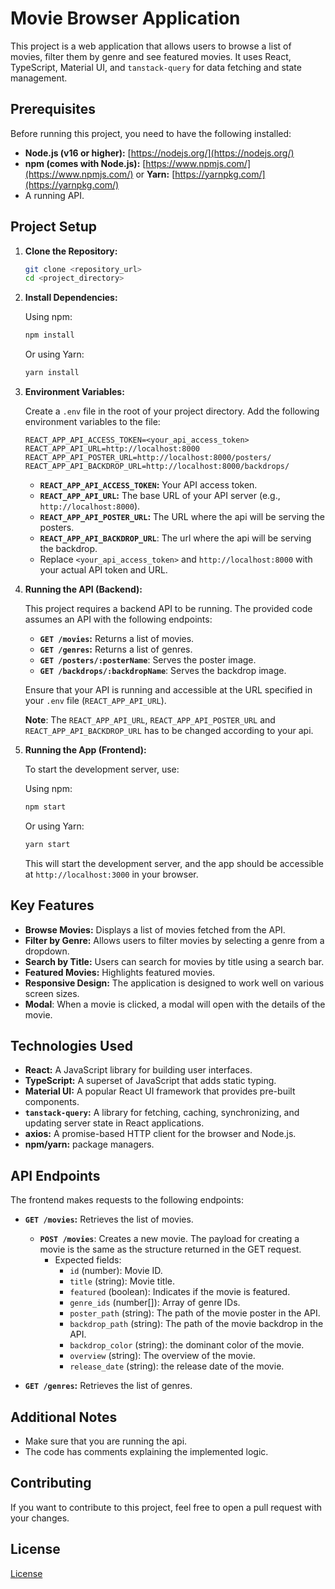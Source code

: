 # Movie Browser Application

This project is a web application that allows users to browse a list of movies, filter them by genre and see featured movies. It uses React, TypeScript, Material UI, and `tanstack-query` for data fetching and state management.

## Prerequisites

Before running this project, you need to have the following installed:

- **Node.js (v16 or higher):** [https://nodejs.org/](https://nodejs.org/)
- **npm (comes with Node.js):** [https://www.npmjs.com/](https://www.npmjs.com/) or **Yarn:** [https://yarnpkg.com/](https://yarnpkg.com/)
- A running API.

## Project Setup

1.  **Clone the Repository:**

    ```bash
    git clone <repository_url>
    cd <project_directory>
    ```

2.  **Install Dependencies:**

    Using npm:

    ```bash
    npm install
    ```

    Or using Yarn:

    ```bash
    yarn install
    ```

3.  **Environment Variables:**

    Create a `.env` file in the root of your project directory. Add the following environment variables to the file:

    ```
    REACT_APP_API_ACCESS_TOKEN=<your_api_access_token>
    REACT_APP_API_URL=http://localhost:8000
    REACT_APP_API_POSTER_URL=http://localhost:8000/posters/
    REACT_APP_API_BACKDROP_URL=http://localhost:8000/backdrops/
    ```

    - **`REACT_APP_API_ACCESS_TOKEN`:** Your API access token.
    - **`REACT_APP_API_URL`:** The base URL of your API server (e.g., `http://localhost:8000`).
    - **`REACT_APP_API_POSTER_URL`:** The URL where the api will be serving the posters.
    - **`REACT_APP_API_BACKDROP_URL`**: The url where the api will be serving the backdrop.
    - Replace `<your_api_access_token>` and `http://localhost:8000` with your actual API token and URL.

4.  **Running the API (Backend):**

    This project requires a backend API to be running. The provided code assumes an API with the following endpoints:

    - **`GET /movies`:** Returns a list of movies.
    - **`GET /genres`:** Returns a list of genres.
    - **`GET /posters/:posterName`**: Serves the poster image.
    - **`GET /backdrops/:backdropName`**: Serves the backdrop image.

    Ensure that your API is running and accessible at the URL specified in your `.env` file (`REACT_APP_API_URL`).

    **Note**: The `REACT_APP_API_URL`, `REACT_APP_API_POSTER_URL` and `REACT_APP_API_BACKDROP_URL` has to be changed according to your api.

5.  **Running the App (Frontend):**

    To start the development server, use:

    Using npm:

    ```bash
    npm start
    ```

    Or using Yarn:

    ```bash
    yarn start
    ```

    This will start the development server, and the app should be accessible at `http://localhost:3000` in your browser.

## Key Features

- **Browse Movies:** Displays a list of movies fetched from the API.
- **Filter by Genre:** Allows users to filter movies by selecting a genre from a dropdown.
- **Search by Title:** Users can search for movies by title using a search bar.
- **Featured Movies:** Highlights featured movies.
- **Responsive Design:** The application is designed to work well on various screen sizes.
- **Modal**: When a movie is clicked, a modal will open with the details of the movie.

## Technologies Used

- **React:** A JavaScript library for building user interfaces.
- **TypeScript:** A superset of JavaScript that adds static typing.
- **Material UI:** A popular React UI framework that provides pre-built components.
- **`tanstack-query`:** A library for fetching, caching, synchronizing, and updating server state in React applications.
- **axios:** A promise-based HTTP client for the browser and Node.js.
- **npm/yarn:** package managers.

## API Endpoints

The frontend makes requests to the following endpoints:

- **`GET /movies`:** Retrieves the list of movies.

  - **`POST /movies`**: Creates a new movie. The payload for creating a movie is the same as the structure returned in the GET request.
    - Expected fields:
      - `id` (number): Movie ID.
      - `title` (string): Movie title.
      - `featured` (boolean): Indicates if the movie is featured.
      - `genre_ids` (number[]): Array of genre IDs.
      - `poster_path` (string): The path of the movie poster in the API.
      - `backdrop_path` (string): The path of the movie backdrop in the API.
      - `backdrop_color` (string): the dominant color of the movie.
      - `overview` (string): The overview of the movie.
      - `release_date` (string): the release date of the movie.

- **`GET /genres`:** Retrieves the list of genres.

## Additional Notes

- Make sure that you are running the api.
- The code has comments explaining the implemented logic.

## Contributing

If you want to contribute to this project, feel free to open a pull request with your changes.

## License

[License](LICENSE)

